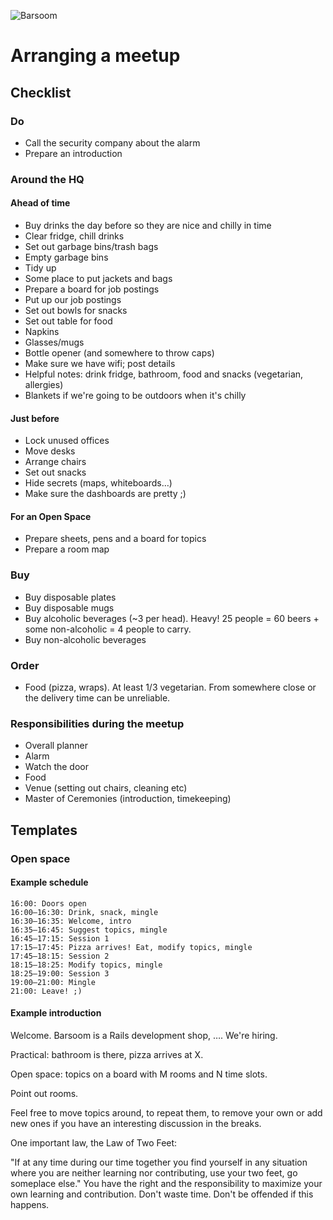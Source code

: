 ![Barsoom](http://barsoom.se/barsoom.png)

# Arranging a meetup

## Checklist

### Do

* Call the security company about the alarm
* Prepare an introduction

### Around the HQ

#### Ahead of time

* Buy drinks the day before so they are nice and chilly in time
* Clear fridge, chill drinks
* Set out garbage bins/trash bags
* Empty garbage bins
* Tidy up
* Some place to put jackets and bags
* Prepare a board for job postings
* Put up our job postings
* Set out bowls for snacks
* Set out table for food
* Napkins
* Glasses/mugs
* Bottle opener (and somewhere to throw caps)
* Make sure we have wifi; post details
* Helpful notes: drink fridge, bathroom, food and snacks (vegetarian, allergies)
* Blankets if we're going to be outdoors when it's chilly

#### Just before

* Lock unused offices
* Move desks
* Arrange chairs
* Set out snacks
* Hide secrets (maps, whiteboards…)
* Make sure the dashboards are pretty ;)

#### For an Open Space
* Prepare sheets, pens and a board for topics
* Prepare a room map

### Buy

* Buy disposable plates
* Buy disposable mugs
* Buy alcoholic beverages (~3 per head).
  Heavy! 25 people = 60 beers + some non-alcoholic = 4 people to carry.
* Buy non-alcoholic beverages

### Order

* Food (pizza, wraps).
  At least 1/3 vegetarian.
  From somewhere close or the delivery time can be unreliable.

### Responsibilities during the meetup

* Overall planner
* Alarm
* Watch the door
* Food
* Venue (setting out chairs, cleaning etc)
* Master of Ceremonies (introduction, timekeeping)


## Templates

### Open space

#### Example schedule

    16:00: Doors open
    16:00–16:30: Drink, snack, mingle
    16:30–16:35: Welcome, intro
    16:35–16:45: Suggest topics, mingle
    16:45–17:15: Session 1
    17:15–17:45: Pizza arrives! Eat, modify topics, mingle
    17:45–18:15: Session 2
    18:15–18:25: Modify topics, mingle
    18:25–19:00: Session 3
    19:00–21:00: Mingle
    21:00: Leave! ;)

#### Example introduction

Welcome. Barsoom is a Rails development shop, …. We're hiring.

Practical: bathroom is there, pizza arrives at X.

Open space: topics on a board with M rooms and N time slots.

Point out rooms.

Feel free to move topics around, to repeat them, to remove your own or add new ones if you have an interesting discussion in the breaks.

One important law, the Law of Two Feet:

"If at any time during our time together you find yourself in any situation where you are neither learning nor contributing, use your two feet, go someplace else." You have the right and the responsibility to maximize your own learning and contribution. Don't waste time. Don't be offended if this happens.
